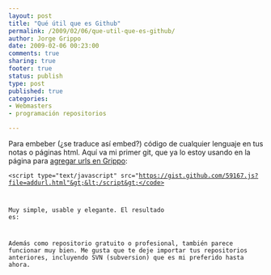 ```yaml
--- 
layout: post
title: "Qué útil que es Github"
permalink: /2009/02/06/que-util-que-es-github/
author: Jorge Grippo
date: 2009-02-06 00:23:00
comments: true
sharing: true
footer: true
status: publish
type: post
published: true
categories: 
- Webmasters
- programación repositorios

---
```

<!-- 71 -->
Para embeber (¿se traduce así embed?) código de cualquier lenguaje en tus notas o páginas html. Aquí va mi primer git, que ya lo estoy usando en la página para <a href="http://www.grippo.com.ar/argentina/addurl.htm">agregar urls en Grippo</a>:

<code>&lt;script type="text/javascript" src="https://gist.github.com/59167.js?file=addurl.html"&gt;&lt;/script&gt;</code>

Muy simple, usable y elegante. El resultado es:<script type="text/javascript" src="https://gist.github.com/59167.js?file=addurl.html"></script>

Además como repositorio gratuito o profesional, también parece funcionar muy bien. Me gusta que te deje importar tus repositorios anteriores, incluyendo SVN (subversion) que es mi preferido hasta ahora.

